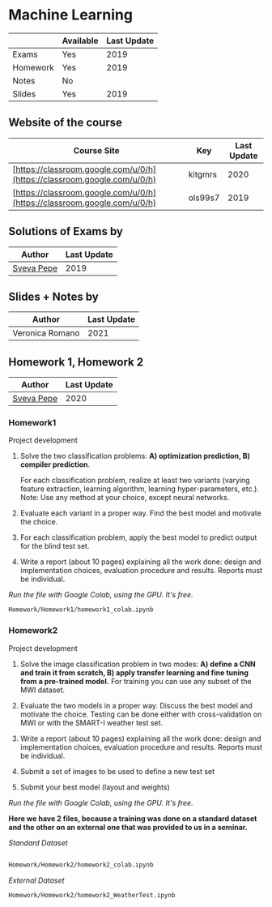 # Machine Learning

|   | Available | Last Update |
| ------------- | ------------- | ------------ |
| Exams | Yes | 2019 |
| Homework  | Yes  | 2019 |
| Notes  | No  | | |
| Slides | Yes | 2019 |

## Website of the course

|  Course Site | Key | Last Update |
| ------------- | ------------- | ------------ |
| [https://classroom.google.com/u/0/h](https://classroom.google.com/u/0/h) | kitgmrs | 2020 |
| [https://classroom.google.com/u/0/h](https://classroom.google.com/u/0/h) | ols99s7 | 2019 |

## Solutions of Exams by

| Author |  Last Update |
|--------| ------------ | 
| [Sveva Pepe](https://github.com/pepes97) | 2019 | 

## Slides + Notes by

| Author |  Last Update |
|--------| ------------ | 
| Veronica Romano | 2021 | 

## Homework 1, Homework 2

| Author |  Last Update | 
|--------| ------------ | 
| [Sveva Pepe](https://github.com/pepes97) | 2020 | 

### Homework1

Project development

1. Solve the two classification problems: **A) optimization prediction, B) compiler prediction**.
   
    For each classification problem, realize at least two variants (varying feature extraction, learning algorithm, learning hyper-parameters, etc.).
Note: Use any method at your choice, except neural networks.

2. Evaluate each variant in a proper way. Find the best model and motivate the choice.
   
3. For each classification problem, apply the best model to predict output for the blind test set.
   
4. Write a report (about 10 pages) explaining all the work done: design and implementation choices, evaluation procedure and results. Reports must be individual.

*Run the file with Google Colab, using the GPU. It's free.*

```bash
Homework/Homework1/homework1_colab.ipynb
```
### Homework2

Project development

1. Solve the image classification problem in two modes: **A) define a CNN and train it from scratch, B) apply transfer learning and fine tuning from a pre-trained model.**
For training you can use any subset of the MWI dataset.

2. Evaluate the two models in a proper way. Discuss the best model and motivate the choice. Testing can be done either with cross-validation on MWI or with the SMART-I weather test set.
   
3. Write a report (about 10 pages) explaining all the work done: design and implementation choices, evaluation procedure and results. Reports must be individual.
   
4. Submit a set of images to be used to define a new test set
   
5. Submit your best model (layout and weights)

*Run the file with Google Colab, using the GPU. It's free.*

**Here we have 2 files, because a training was done on a standard dataset and the other on an external one that was provided to us in a seminar.** 

*Standard Dataset*
```bash

Homework/Homework2/homework2_colab.ipynb
```

*External Dataset*
```bash
Homework/Homework2/homework2_WeatherTest.ipynb
```
